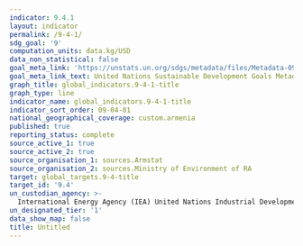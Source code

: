 ```yaml
---
indicator: 9.4.1
layout: indicator
permalink: /9-4-1/
sdg_goal: '9'
computation_units: data.kg/USD
data_non_statistical: false
goal_meta_link: 'https://unstats.un.org/sdgs/metadata/files/Metadata-09-04-01.pdf '
goal_meta_link_text: United Nations Sustainable Development Goals Metadata (PDF 516 KB)
graph_title: global_indicators.9-4-1-title
graph_type: line
indicator_name: global_indicators.9-4-1-title
indicator_sort_order: 09-04-01
national_geographical_coverage: custom.armenia
published: true
reporting_status: complete
source_active_1: true
source_active_2: true
source_organisation_1: sources.Armstat
source_organisation_2: sources.Ministry of Environment of RA
target: global_targets.9-4-title
target_id: '9.4'
un_custodian_agency: >-
  International Energy Agency (IEA) United Nations Industrial Development Organization (UNIDO)
un_designated_tier: '1'
data_show_map: false
title: Untitled
---
```

